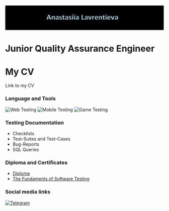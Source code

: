 <!--
**lawalina/lawalina** is a ✨ _special_ ✨ repository because its `README.md` (this file) appears on your GitHub profile.

-->
![Header](https://github.com/lawalina/lawalina/blob/main/.idea/assets/title.jpg)

# Junior Quality Assurance Engineer

# My CV
Link to my CV

### Language and Tools
![Web Testing](https://img.shields.io/badge/-WEB_TESTING-0f3344?style=flat-square)
![Mobile Testing](https://img.shields.io/badge/-MOBILE_TESTING-0f3344?style=flat-square)
![Game Testing](https://img.shields.io/badge/-GAME_TESTING-0f3344?style=flat-square)
### Testing Documentation
- Checklists 
- Test-Suites and Test-Cases
- Bug-Reports
- SQL Queries

### Diploma and Certificates
- [Diploma](https://www.dropbox.com/s/y4nylenr05lhud8/Diploma.jpg?dl=0)
- [The Fundaments of Software Testing](https://www.dropbox.com/s/3tqbbvzm4af249y/The%20Fundaments%20of%20Software%20Testing_QATestLab_Certificate.pdf?dl=0)

### Social media links
[![Telegram](https://img.shields.io/badge/Telegram-279fdb?style=flat-square&amp;logo=telegram&amp;logoColor=fff)](http://t.me/ana_lawr)